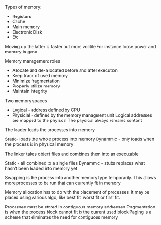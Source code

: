 
Types of memory:

- Registers
- Cache
- Main memory
- Electronic Disk
- Etc

Moving up the latter is faster but more volitile
For instance loose power and memory is gone

Memory management roles
- Allocate and de-allocated before and after execution
- Keep track of used memory
- Minimize fragmentation
- Properly utilize memory
- Maintain integrity

Two memory spaces
- Logical - address defined by CPU
- Physicial - defined by the memory managment unit
Logical addresses are mapped to the phyiscal
The physical always remains contant

The loader loads the processes into memory

Static- loads the whole process into memory
Dynammic - only loads when the process is in physical memory

The linker takes object files and combines them into an executable

Static - all combined to a single files
Dynammic - stubs replaces what hasn't been loaded into memory yet

Swapping is the process into another memory type temporarily. This allows more processes to be run that can currently fit in memory

Memory allocation has to do with the placement of processes.  It may be placed using various algo, like best fit, worst fit or first fit.

Processes must be stored in contiguous memory addresses
Fragmentation is when the process block cannot fit is the current used block
Paging is a scheme that eliminates the need for contiguous memory
